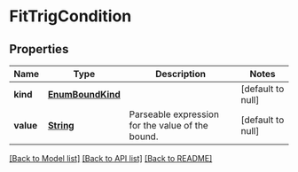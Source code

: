 # FitTrigCondition
## Properties

Name | Type | Description | Notes
------------ | ------------- | ------------- | -------------
**kind** | [**EnumBoundKind**](EnumBoundKind.md) |  | [default to null]
**value** | [**String**](string.md) | Parseable expression for the value of the bound. | [default to null]

[[Back to Model list]](../README.md#documentation-for-models) [[Back to API list]](../README.md#documentation-for-api-endpoints) [[Back to README]](../README.md)


